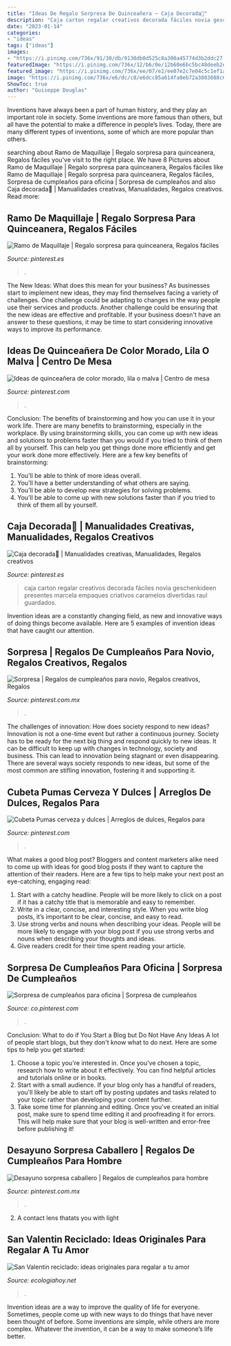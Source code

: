 ```yaml
---
title: "Ideas De Regalo Sorpresa De Quinceañera ~ Caja Decorada🎈"
description: "Caja carton regalar creativos decorada fáciles novia geschenkideen presentes marcela empaques criativos caramelos divertidas raul guardados"
date: "2023-01-14"
categories:
- "ideas"
tags: ["ideas"]
images:
- "https://i.pinimg.com/736x/91/30/db/9130db0d525c8a300a45774d3b2ddc27.jpg"
featuredImage: "https://i.pinimg.com/736x/12/b6/0e/12b60e6bc5bc48deeb2e23a97366a29d.jpg"
featured_image: "https://i.pinimg.com/736x/ee/07/e2/ee07e2c7e04c5c1ef1aa2e7fb72cacb4.jpg"
image: "https://i.pinimg.com/736x/e6/dc/c8/e6dcc85a614fa0eb72a3803088c6a1c6.jpg"
ShowToc: true
author: "Guiseppe Douglas"
---
```



Inventions have always been a part of human history, and they play an important role in society. Some inventions are more famous than others, but all have the potential to make a difference in people’s lives. Today, there are many different types of inventions, some of which are more popular than others.

	

		
searching about Ramo de Maquillaje | Regalo sorpresa para quinceanera, Regalos fáciles you've visit to the right place. We have 8 Pictures about Ramo de Maquillaje | Regalo sorpresa para quinceanera, Regalos fáciles like Ramo de Maquillaje | Regalo sorpresa para quinceanera, Regalos fáciles, Sorpresa de cumpleaños para oficina | Sorpresa de cumpleaños and also Caja decorada🎈 | Manualidades creativas, Manualidades, Regalos creativos. Read more:
		
    
## Ramo De Maquillaje | Regalo Sorpresa Para Quinceanera, Regalos Fáciles

<img loading=lazy src="https://i.pinimg.com/736x/91/30/db/9130db0d525c8a300a45774d3b2ddc27.jpg" onerror="this.onerror=null;this.src='https://tse1.mm.bing.net/th?id=OIP.LdPIEiSu5gtltv9pUolKUgHaKw&amp;pid=15.1';" alt="Ramo de Maquillaje | Regalo sorpresa para quinceanera, Regalos fáciles">

_Source: pinterest.es_

>. 

	

The New Ideas: What does this mean for your business?
As businesses start to implement new ideas, they may find themselves facing a variety of challenges. One challenge could be adapting to changes in the way people use their services and products. Another challenge could be ensuring that the new ideas are effective and profitable. If your business doesn't have an answer to these questions, it may be time to start considering innovative ways to improve its performance.

    
## Ideas De Quinceañera De Color Morado, Lila O Malva | Centro De Mesa

<img loading=lazy src="https://i.pinimg.com/736x/e6/dc/c8/e6dcc85a614fa0eb72a3803088c6a1c6.jpg" onerror="this.onerror=null;this.src='https://tse4.mm.bing.net/th?id=OIP.dIKxlqAVCdlemTgnHNGuVQAAAA&amp;pid=15.1';" alt="Ideas de quinceañera de color morado, lila o malva | Centro de mesa">

_Source: pinterest.com_

>. 

	

Conclusion: The benefits of brainstorming and how you can use it in your work life.
There are many benefits to brainstorming, especially in the workplace. By using brainstorming skills, you can come up with new ideas and solutions to problems faster than you would if you tried to think of them all by yourself. This can help you get things done more efficiently and get your work done more effectively. Here are a few key benefits of brainstorming:
1. You’ll be able to think of more ideas overall.
2. You’ll have a better understanding of what others are saying.
3. You’ll be able to develop new strategies for solving problems.
4. You’ll be able to come up with new solutions faster than if you tried to think of them all by yourself.

    
## Caja Decorada🎈 | Manualidades Creativas, Manualidades, Regalos Creativos

<img loading=lazy src="https://i.pinimg.com/originals/08/35/ae/0835ae9519484962ce903e3b811f4087.jpg" onerror="this.onerror=null;this.src='https://tse3.mm.bing.net/th?id=OIP.S5b1mWFHH67Pw7rFyKnSewHaJ4&amp;pid=15.1';" alt="Caja decorada🎈 | Manualidades creativas, Manualidades, Regalos creativos">

_Source: pinterest.es_

>caja carton regalar creativos decorada fáciles novia geschenkideen presentes marcela empaques criativos caramelos divertidas raul guardados. 

	

Invention ideas are a constantly changing field, as new and innovative ways of doing things become available. Here are 5 examples of invention ideas that have caught our attention.

    
## Sorpresa | Regalos De Cumpleaños Para Novio, Regalos Creativos, Regalos

<img loading=lazy src="https://i.pinimg.com/736x/12/b6/0e/12b60e6bc5bc48deeb2e23a97366a29d.jpg" onerror="this.onerror=null;this.src='https://tse2.mm.bing.net/th?id=OIP.9QdyaRUxsB0ZYURU4wtBYQHaJ4&amp;pid=15.1';" alt="Sorpresa | Regalos de cumpleaños para novio, Regalos creativos, Regalos">

_Source: pinterest.com.mx_

>. 

	

The challenges of innovation: How does society respond to new ideas?
Innovation is not a one-time event but rather a continuous journey. Society has to be ready for the next big thing and respond quickly to new ideas. It can be difficult to keep up with changes in technology, society and business. This can lead to innovation being stagnant or even disappearing. There are several ways society responds to new ideas, but some of the most common are stifling innovation, fostering it and supporting it.

    
## Cubeta Pumas Cerveza Y Dulces | Arreglos De Dulces, Regalos Para

<img loading=lazy src="https://i.pinimg.com/736x/90/2d/44/902d44f1c02f784a72e5aa7e7ac6b207--pumas.jpg" onerror="this.onerror=null;this.src='https://tse1.mm.bing.net/th?id=OIP.ZBjEngHuoDH2X8A4rpgjwwHaLO&amp;pid=15.1';" alt="Cubeta Pumas cerveza y dulces | Arreglos de dulces, Regalos para">

_Source: pinterest.com_

>. 

	

What makes a good blog post?
Bloggers and content marketers alike need to come up with ideas for good blog posts if they want to capture the attention of their readers. Here are a few tips to help make your next post an eye-catching, engaging read: 
1. Start with a catchy headline. People will be more likely to click on a post if it has a catchy title that is memorable and easy to remember.
2. Write in a clear, concise, and interesting style. When you write blog posts, it’s important to be clear, concise, and easy to read.
3. Use strong verbs and nouns when describing your ideas. People will be more likely to engage with your blog post if you use strong verbs and nouns when describing your thoughts and ideas.
4. Give readers credit for their time spent reading your article.

    
## Sorpresa De Cumpleaños Para Oficina | Sorpresa De Cumpleaños

<img loading=lazy src="https://i.pinimg.com/736x/7e/e3/89/7ee38913950af52b0a7a74d37917bb66.jpg" onerror="this.onerror=null;this.src='https://tse3.mm.bing.net/th?id=OIP.hFDNYB3fJmEvVWHrEY7FPwHaMV&amp;pid=15.1';" alt="Sorpresa de cumpleaños para oficina | Sorpresa de cumpleaños">

_Source: co.pinterest.com_

>. 

	

Conclusion: What to do if You Start a Blog but Do Not Have Any Ideas
A lot of people start blogs, but they don't know what to do next. Here are some tips to help you get started: 
1) Choose a topic you're interested in. Once you've chosen a topic, research how to write about it effectively. You can find helpful articles and tutorials online or in books.
2) Start with a small audience. If your blog only has a handful of readers, you'll likely be able to start off by posting updates and tasks related to your topic rather than developing your content further. 
3) Take some time for planning and editing. Once you've created an initial post, make sure to spend time editing it and proofreading it for errors. This will help make sure that your blog is well-written and error-free before publishing it!

    
## Desayuno Sorpresa Caballero | Regalos De Cumpleaños Para Hombre

<img loading=lazy src="https://i.pinimg.com/736x/ee/07/e2/ee07e2c7e04c5c1ef1aa2e7fb72cacb4.jpg" onerror="this.onerror=null;this.src='https://tse2.mm.bing.net/th?id=OIP.AG-s6JIaAY-1KcW6cPjYDQHaJ3&amp;pid=15.1';" alt="Desayuno sorpresa caballero | Regalos de cumpleaños para hombre">

_Source: pinterest.com.mx_

>. 

	

2. A contact lens thatats you with light

    
## San Valentin Reciclado: Ideas Originales Para Regalar A Tu Amor

<img loading=lazy src="https://ecologiahoy.net/wp-content/uploads/2017/02/ideas-para-regalos-de-san-valentin-con-material-reciclado-manualidades.jpg" onerror="this.onerror=null;this.src='https://tse2.mm.bing.net/th?id=OIP.0L0IW-npSabGKk-oI1D4RAHaGK&amp;pid=15.1';" alt="San Valentin reciclado: ideas originales para regalar a tu amor">

_Source: ecologiahoy.net_

>. 

	

Invention ideas are a way to improve the quality of life for everyone. Sometimes, people come up with new ways to do things that have never been thought of before. Some inventions are simple, while others are more complex. Whatever the invention, it can be a way to make someone’s life better.

